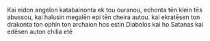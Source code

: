 Kai eidon angelon katabainonta ek tou ouranou, echonta tēn klein tēs abussou, kai halusin megalēn epi tēn cheira autou. kai ekratēsen ton drakonta ton ophin ton archaion hos estin Diabolos kai ho Satanas kai edēsen auton chilia etē 